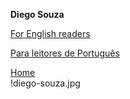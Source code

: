 **Diego Souza**

<div>
  <a href="README_EN.md" target="_blank"> For English readers </a>
  <p></p>
  <a href="README_PT.md" target="_blank"> Para leitores de Português</a>
  <p></p>
  <a href="README.md" target="_blank"> Home</a>
</div>
!diego-souza.jpg